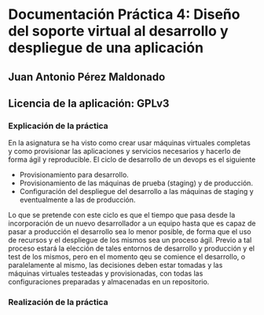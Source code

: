 # Documentación Práctica 4: Diseño del soporte virtual al desarrollo y despliegue de una aplicación

## Juan Antonio Pérez Maldonado

## Licencia de la aplicación: GPLv3


### Explicación de la práctica

En la asignatura se ha visto como crear usar máquinas virtuales completas y como provisionar las aplicaciones y servicios necesarios y hacerlo de forma ágil y reproducible. El ciclo de desarrollo de un devops es el siguiente

* Provisionamiento para desarrollo.
* Provisionamiento de las máquinas de prueba (staging) y de producción.
* Configuración del despliegue del desarrollo a las máquinas de staging y eventualmente a las de producción.

Lo que se pretende con este ciclo es que el tiempo que pasa desde la incorporación de un nuevo desarrollador a un equipo hasta que es capaz de pasar a producción el desarrollo sea lo menor posible, de forma que el uso de recursos y el despliegue de los mismos sea un proceso ágil. Previo a tal proceso estará la elección de tales entornos de desarrollo y producción y el test de los mismos, pero en el momento qeu se comience el desarrollo, o paralelamente al mismo, las decisiones deben estar tomadas y las máquinas virtuales testeadas y provisionadas, con todas las configuraciones preparadas y almacenadas en un repositorio.

### Realización de la práctica
